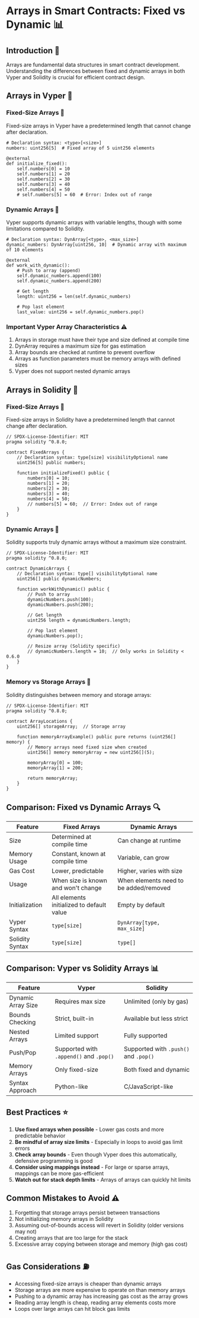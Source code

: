# Arrays in Smart Contracts: Fixed vs Dynamic 📊

## Introduction 🌟
Arrays are fundamental data structures in smart contract development. Understanding the differences between fixed and dynamic arrays in both Vyper and Solidity is crucial for efficient contract design.

## Arrays in Vyper 🐍

### Fixed-Size Arrays 📏
Fixed-size arrays in Vyper have a predetermined length that cannot change after declaration.

```vyper
# Declaration syntax: <type>[<size>]
numbers: uint256[5]  # Fixed array of 5 uint256 elements

@external
def initialize_fixed():
    self.numbers[0] = 10
    self.numbers[1] = 20
    self.numbers[2] = 30
    self.numbers[3] = 40
    self.numbers[4] = 50
    # self.numbers[5] = 60  # Error: Index out of range
```

### Dynamic Arrays 🔄
Vyper supports dynamic arrays with variable lengths, though with some limitations compared to Solidity.

```vyper
# Declaration syntax: DynArray[<type>, <max_size>]
dynamic_numbers: DynArray[uint256, 10]  # Dynamic array with maximum of 10 elements

@external
def work_with_dynamic():
    # Push to array (append)
    self.dynamic_numbers.append(100)
    self.dynamic_numbers.append(200)
    
    # Get length
    length: uint256 = len(self.dynamic_numbers)
    
    # Pop last element
    last_value: uint256 = self.dynamic_numbers.pop()
```

### Important Vyper Array Characteristics ⚠️

1. Arrays in storage must have their type and size defined at compile time
2. DynArray requires a maximum size for gas estimation
3. Array bounds are checked at runtime to prevent overflow
4. Arrays as function parameters must be memory arrays with defined sizes
5. Vyper does not support nested dynamic arrays

## Arrays in Solidity 💎

### Fixed-Size Arrays 📏
Fixed-size arrays in Solidity have a predetermined length that cannot change after declaration.

```solidity
// SPDX-License-Identifier: MIT
pragma solidity ^0.8.0;

contract FixedArrays {
    // Declaration syntax: type[size] visibilityOptional name
    uint256[5] public numbers;
    
    function initializeFixed() public {
        numbers[0] = 10;
        numbers[1] = 20;
        numbers[2] = 30;
        numbers[3] = 40;
        numbers[4] = 50;
        // numbers[5] = 60;  // Error: Index out of range
    }
}
```

### Dynamic Arrays 🔄
Solidity supports truly dynamic arrays without a maximum size constraint.

```solidity
// SPDX-License-Identifier: MIT
pragma solidity ^0.8.0;

contract DynamicArrays {
    // Declaration syntax: type[] visibilityOptional name
    uint256[] public dynamicNumbers;
    
    function workWithDynamic() public {
        // Push to array
        dynamicNumbers.push(100);
        dynamicNumbers.push(200);
        
        // Get length
        uint256 length = dynamicNumbers.length;
        
        // Pop last element
        dynamicNumbers.pop();
        
        // Resize array (Solidity specific)
        // dynamicNumbers.length = 10;  // Only works in Solidity < 0.6.0
    }
}
```

### Memory vs Storage Arrays 💾
Solidity distinguishes between memory and storage arrays:

```solidity
// SPDX-License-Identifier: MIT
pragma solidity ^0.8.0;

contract ArrayLocations {
    uint256[] storageArray;  // Storage array
    
    function memoryArrayExample() public pure returns (uint256[] memory) {
        // Memory arrays need fixed size when created
        uint256[] memory memoryArray = new uint256[](5);
        
        memoryArray[0] = 100;
        memoryArray[1] = 200;
        
        return memoryArray;
    }
}
```

## Comparison: Fixed vs Dynamic Arrays 🔍

| Feature | Fixed Arrays | Dynamic Arrays |
|---------|-------------|---------------|
| Size | Determined at compile time | Can change at runtime |
| Memory Usage | Constant, known at compile time | Variable, can grow |
| Gas Cost | Lower, predictable | Higher, varies with size |
| Usage | When size is known and won't change | When elements need to be added/removed |
| Initialization | All elements initialized to default value | Empty by default |
| Vyper Syntax | `type[size]` | `DynArray[type, max_size]` |
| Solidity Syntax | `type[size]` | `type[]` |

## Comparison: Vyper vs Solidity Arrays 📊

| Feature | Vyper | Solidity |
|---------|-------|----------|
| Dynamic Array Size | Requires max size | Unlimited (only by gas) |
| Bounds Checking | Strict, built-in | Available but less strict |
| Nested Arrays | Limited support | Fully supported |
| Push/Pop | Supported with `.append()` and `.pop()` | Supported with `.push()` and `.pop()` |
| Memory Arrays | Only fixed-size | Both fixed and dynamic |
| Syntax Approach | Python-like | C/JavaScript-like |

## Best Practices ⭐

1. **Use fixed arrays when possible** - Lower gas costs and more predictable behavior
2. **Be mindful of array size limits** - Especially in loops to avoid gas limit errors
3. **Check array bounds** - Even though Vyper does this automatically, defensive programming is good
4. **Consider using mappings instead** - For large or sparse arrays, mappings can be more gas-efficient
5. **Watch out for stack depth limits** - Arrays of arrays can quickly hit limits

## Common Mistakes to Avoid ⚠️

1. Forgetting that storage arrays persist between transactions
2. Not initializing memory arrays in Solidity
3. Assuming out-of-bounds access will revert in Solidity (older versions may not)
4. Creating arrays that are too large for the stack
5. Excessive array copying between storage and memory (high gas cost)

## Gas Considerations ⛽

- Accessing fixed-size arrays is cheaper than dynamic arrays
- Storage arrays are more expensive to operate on than memory arrays
- Pushing to a dynamic array has increasing gas cost as the array grows
- Reading array length is cheap, reading array elements costs more
- Loops over large arrays can hit block gas limits